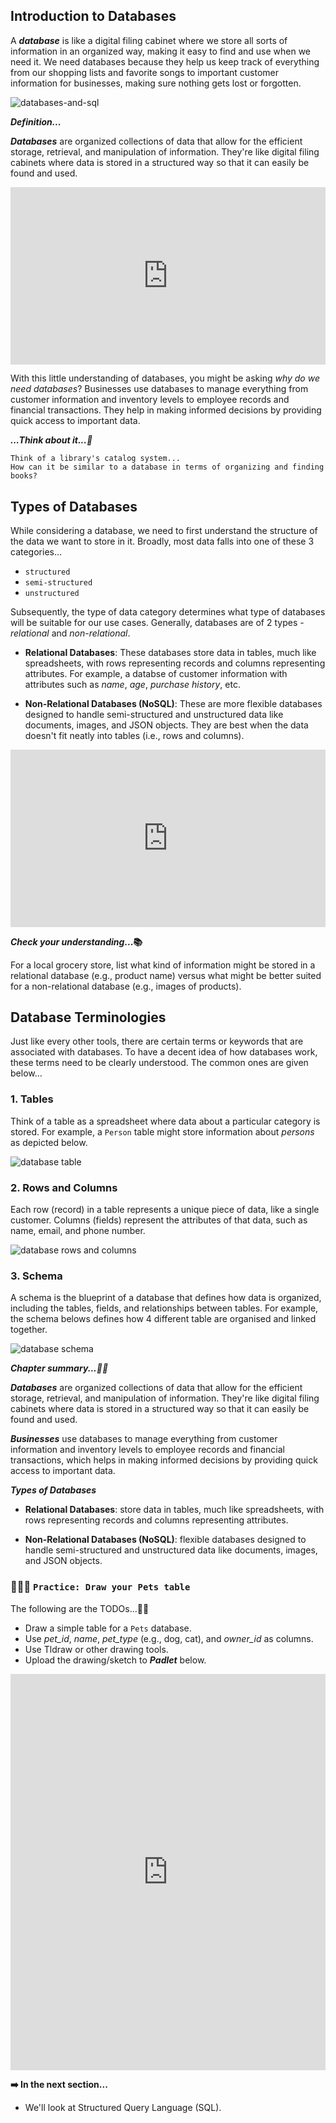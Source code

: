 ## Introduction to Databases
A **_database_** is like a digital filing cabinet where we store all sorts of information in an organized way, making it easy to find and use when we need it. We need databases because they help us keep track of everything from our shopping lists and favorite songs to important customer information for businesses, making sure nothing gets lost or forgotten.

![databases-and-sql](./databases-and-sql/filing_cabinets.png)

<aside>

**_Definition..._** 

**_Databases_** are organized collections of data that allow for the efficient storage, retrieval, and manipulation of information. They're like digital filing cabinets where data is stored in a structured way so that it can easily be found and used.
</aside>

<div style="position: relative; padding-bottom: 56.25%; height: 0;"><iframe src="https://edpuzzle.com/embed/assignments/66411a415c035b9da587b3c9/watch" title="What are databases" frameborder="0" allow="accelerometer; autoplay; clipboard-write; encrypted-media; gyroscope; picture-in-picture" allowfullscreen style="position: absolute; top: 0; left: 0; width: 100%; height: 100%;"></iframe></div>


With this little understanding of databases, you might be asking _why do we need databases_? Businesses use databases to manage everything from customer information and inventory levels to employee records and financial transactions. They help in making informed decisions by providing quick access to important data.

<aside>

**_...Think about it...🤔_** 

    Think of a library's catalog system...
    How can it be similar to a database in terms of organizing and finding books?
</aside>

## Types of Databases
While considering a database, we need to first understand the structure of the data we want to store in it. Broadly, most data falls into one of these 3 categories... 
- `structured`
- `semi-structured`
- `unstructured`

Subsequently, the type of data category determines what type of databases will be suitable for our use cases. Generally, databases are of 2 types - _relational_ and _non-relational_.

<aside>

- **Relational Databases**: These databases store data in tables, much like spreadsheets, with rows representing records and columns representing attributes. For example, a databse of customer information with attributes such as _name_, _age_, _purchase history_, etc.

- **Non-Relational Databases (NoSQL)**: These are more flexible databases designed to handle semi-structured and unstructured data like documents, images, and JSON objects. They are best when the data doesn't fit neatly into tables (i.e., rows and columns).
</aside>

<div style="position: relative; padding-bottom: 56.25%; height: 0;"><iframe src="https://www.youtube.com/embed/ORxMMo7it_Y?si=rWfKgwb2Acff3Oag" title="Sample Data Science Project" frameborder="0" allow="accelerometer; autoplay; clipboard-write; encrypted-media; gyroscope; picture-in-picture" allowfullscreen style="position: absolute; top: 0; left: 0; width: 100%; height: 100%;"></iframe></div>

<aside>

**_Check your understanding_...📚** 

For a local grocery store, list what kind of information might be stored in a relational database (e.g., product name) versus what might be better suited for a non-relational database (e.g., images of products).
</aside>

## Database Terminologies
Just like every other tools, there are certain terms or keywords that are associated with databases. To have a decent idea of how databases work, these terms need to be clearly understood. The common ones are given below...

### 1. Tables
Think of a table as a spreadsheet where data about a particular category is stored. For example, a `Person` table might store information about _persons_ as depicted below.

![database table](./databases-and-sql/db_table.png)

### 2. Rows and Columns
Each row (record) in a table represents a unique piece of data, like a single customer. Columns (fields) represent the attributes of that data, such as name, email, and phone number.

![database rows and columns](./databases-and-sql/rows-and-column.png)

### 3. Schema
A schema is the blueprint of a database that defines how data is organized, including the tables, fields, and relationships between tables. For example, the schema belows defines how 4 different table are organised and linked together. 

![database schema](./databases-and-sql/db_schema.png)


<aside>

**_Chapter summary...✍🏾_**

**_Databases_** are organized collections of data that allow for the efficient storage, retrieval, and manipulation of information. They're like digital filing cabinets where data is stored in a structured way so that it can easily be found and used. 

**_Businesses_** use databases to manage everything from customer information and inventory levels to employee records and financial transactions, which helps in making informed decisions by providing quick access to important data.

**_Types of Databases_**
- **Relational Databases**: store data in tables, much like spreadsheets, with rows representing records and columns representing attributes. 

- **Non-Relational Databases (NoSQL)**: flexible databases designed to handle semi-structured and unstructured data like documents, images, and JSON objects. 
</aside>

### 👩🏾‍🎨 **`Practice: Draw your Pets table`**
The following are the TODOs...✍🏾

- Draw a simple table for a `Pets` database.
- Use *pet_id*, *name*, *pet_type* (e.g., dog, cat), and *owner_id* as columns. 
- Use Tldraw or other drawing tools.
- Upload the drawing/sketch to **_Padlet_** below.

<div style="position: relative; padding-bottom: 56.25%; height: 350px;"><iframe src="https://padlet.com/curriculumpad/design-a-pets-database-zw85tqtscca87egf" title="Sample Data Science Project" frameborder="0" allow="accelerometer; autoplay; clipboard-write; encrypted-media; gyroscope; picture-in-picture" allowfullscreen style="position: absolute; top: 0; left: 0; width: 100%; height: 100%;"></iframe></div>

<aside>

**➡️ In the next section...**
- We'll look at Structured Query Language (SQL).
</aside>



